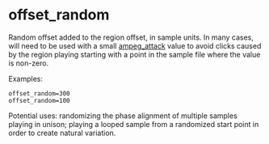 # offset_random

Random offset added to the region offset, in sample units. In many cases, will
need to be used with a small [ampeg_attack](ampeg_attack) value to avoid clicks
caused by the region playing starting with a point in the sample file where the
value is non-zero.

Examples:

```
offset_random=300
offset_random=100
```

Potential uses: randomizing the phase alignment of multiple samples playing in
unison; playing a looped sample from a randomized start point in order to create
natural variation.

